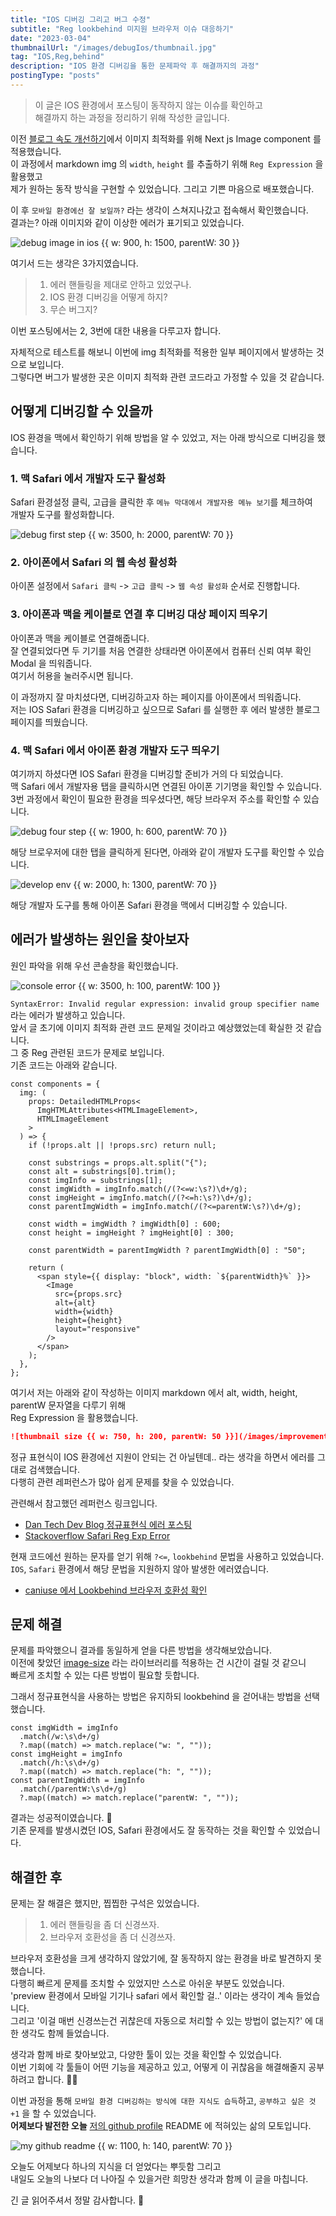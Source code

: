 ```yaml
---
title: "IOS 디버깅 그리고 버그 수정"
subtitle: "Reg lookbehind 미지원 브라우저 이슈 대응하기"
date: "2023-03-04"
thumbnailUrl: "/images/debugIos/thumbnail.jpg"
tag: "IOS,Reg,behind"
description: "IOS 환경 디버깅을 통한 문제파악 후 해결까지의 과정"
postingType: "posts"
---
```


> 이 글은 IOS 환경에서 포스팅이 동작하지 않는 이슈를 확인하고<br />
> 해결까지 하는 과정을 정리하기 위해 작성한 글입니다.

이전 [블로그 속도 개선하기]()에서 이미지 최적화를 위해 Next js Image component 를 적용했습니다.<br />
이 과정에서 markdown img 의 `width`, `height` 를 추출하기 위해 `Reg Expression` 을 활용했고<br />
제가 원하는 동작 방식을 구현할 수 있었습니다. 그리고 기쁜 마음으로 배포했습니다.

이 후 `모바일 환경에선 잘 보일까?` 라는 생각이 스쳐지나갔고 접속해서 확인했습니다.<br />
결과는? 아래 이미지와 같이 이상한 에러가 표기되고 있었습니다.

![debug image in ios {{ w: 900, h: 1500, parentW: 30 }}](/images/debugIos/bug-image-in-ios.png)

여기서 드는 생각은 3가지였습니다.<br />

> 1. 에러 핸들링을 제대로 안하고 있었구나.
> 2. IOS 환경 디버깅을 어떻게 하지?
> 3. 무슨 버그지?

이번 포스팅에서는 2, 3번에 대한 내용을 다루고자 합니다.

자체적으로 테스트를 해보니 이번에 img 최적화를 적용한 일부 페이지에서 발생하는 것으로 보입니다.<br />
그렇다면 버그가 발생한 곳은 이미지 최적화 관련 코드라고 가정할 수 있을 것 같습니다.

## 어떻게 디버깅할 수 있을까

IOS 환경을 맥에서 확인하기 위해 방법을 알 수 있었고, 저는 아래 방식으로 디버깅을 했습니다.

### 1. 맥 Safari 에서 개발자 도구 활성화

Safari 환경설정 클릭, 고급을 클릭한 후 `메뉴 막대에서 개발자용 메뉴 보기`를 체크하여<br />
개발자 도구를 활성화합니다.

![debug first step {{ w: 3500, h: 2000, parentW: 70 }}](/images/debugIos/debug-first-step.png)

### 2. 아이폰에서 Safari 의 웹 속성 활성화

아이폰 설정에서 `Safari 클릭` -> `고급 클릭` -> `웹 속성 활성화` 순서로 진행합니다.

### 3. 아이폰과 맥을 케이블로 연결 후 디버깅 대상 페이지 띄우기

아이폰과 맥을 케이블로 연결해줍니다.<br />
잘 연결되었다면 두 기기를 처음 연결한 상태라면 아이폰에서 컴퓨터 신뢰 여부 확인 Modal 을 띄워줍니다.<br />
여기서 허용을 눌러주시면 됩니다.<br />

이 과정까지 잘 마치셨다면, 디버깅하고자 하는 페이지를 아이폰에서 띄워줍니다.<br />
저는 IOS Safari 환경을 디버깅하고 싶으므로 Safari 를 실행한 후 에러 발생한 블로그 페이지를 띄웠습니다.

### 4. 맥 Safari 에서 아이폰 환경 개발자 도구 띄우기

여기까지 하셨다면 IOS Safari 환경을 디버깅할 준비가 거의 다 되었습니다.<br />
맥 Safari 에서 개발자용 탭을 클릭하시면 연결된 아이폰 기기명을 확인할 수 있습니다.<br />
3번 과정에서 확인이 필요한 환경을 띄우셨다면, 해당 브라우저 주소를 확인할 수 있습니다.

![debug four step {{ w: 1900, h: 600, parentW: 70 }}](/images/debugIos/debug-four-step.png)

해당 브로우저에 대한 탭을 클릭하게 된다면, 아래와 같이 개발자 도구를 확인할 수 있습니다.

![develop env {{ w: 2000, h: 1300, parentW: 70 }}](/images/debugIos/develop-env.png)

해당 개발자 도구를 통해 아이폰 Safari 환경을 맥에서 디버깅할 수 있습니다.

## 에러가 발생하는 원인을 찾아보자

원인 파악을 위해 우선 콘솔창을 확인했습니다.

![console error {{ w: 3500, h: 100, parentW: 100 }}](/images/debugIos/console-error.png)

`SyntaxError: Invalid regular expression: invalid group specifier name` 라는 에러가 발생하고 있습니다.<br />
앞서 글 초기에 이미지 최적화 관련 코드 문제일 것이라고 예상했었는데 확실한 것 같습니다.<br />
그 중 Reg 관련된 코드가 문제로 보입니다.<br />
기존 코드는 아래와 같습니다.

```tsx
const components = {
  img: (
    props: DetailedHTMLProps<
      ImgHTMLAttributes<HTMLImageElement>,
      HTMLImageElement
    >
  ) => {
    if (!props.alt || !props.src) return null;

    const substrings = props.alt.split("{");
    const alt = substrings[0].trim();
    const imgInfo = substrings[1];
    const imgWidth = imgInfo.match(/(?<=w:\s?)\d+/g);
    const imgHeight = imgInfo.match(/(?<=h:\s?)\d+/g);
    const parentImgWidth = imgInfo.match(/(?<=parentW:\s?)\d+/g);

    const width = imgWidth ? imgWidth[0] : 600;
    const height = imgHeight ? imgHeight[0] : 300;

    const parentWidth = parentImgWidth ? parentImgWidth[0] : "50";

    return (
      <span style={{ display: "block", width: `${parentWidth}%` }}>
        <Image
          src={props.src}
          alt={alt}
          width={width}
          height={height}
          layout="responsive"
        />
      </span>
    );
  },
};
```

여기서 저는 아래와 같이 작성하는 이미지 markdown 에서 alt, width, height, parentW 문자열을 다루기 위해<br />
Reg Expression 을 활용했습니다.

```md
![thumbnail size {{ w: 750, h: 200, parentW: 50 }}](/images/improvement/thumbnail-size.png)
```

정규 표현식이 IOS 환경에선 지원이 안되는 건 아닐텐데.. 라는 생각을 하면서 에러를 그대로 검색했습니다.<br />
다행히 관련 레퍼런스가 많아 쉽게 문제를 찾을 수 있었습니다.

관련해서 참고했던 레퍼런스 링크입니다.<br />

- [Dan Tech Dev Blog 정규표현식 에러 포스팅](https://dantechblog.gatsbyjs.io/posts/til-regex/)
- [Stackoverflow Safari Reg Exp Error](https://stackoverflow.com/questions/51568821/works-in-chrome-but-breaks-in-safari-invalid-regular-expression-invalid-group)

현재 코드에선 원하는 문자를 얻기 위해 `?<=`, `lookbehind` 문법을 사용하고 있었습니다.<br />
`IOS`, `Safari` 환경에서 해당 문법을 지원하지 않아 발생한 에러였습니다.

- [caniuse 에서 Lookbehind 브라우저 호환성 확인](https://caniuse.com/js-regexp-lookbehind)

## 문제 해결

문제를 파악했으니 결과를 동일하게 얻을 다른 방법을 생각해보았습니다.<br />
이전에 찾았던 [image-size](https://github.com/image-size/image-size) 라는 라이브러리를 적용하는 건 시간이 걸릴 것 같으니<br />
빠르게 조치할 수 있는 다른 방법이 필요할 듯합니다.

그래서 정규표현식을 사용하는 방법은 유지하되 lookbehind 을 걷어내는 방법을 선택했습니다.

```tsx
const imgWidth = imgInfo
  .match(/w:\s\d+/g)
  ?.map((match) => match.replace("w: ", ""));
const imgHeight = imgInfo
  .match(/h:\s\d+/g)
  ?.map((match) => match.replace("h: ", ""));
const parentImgWidth = imgInfo
  .match(/parentW:\s\d+/g)
  ?.map((match) => match.replace("parentW: ", ""));
```

결과는 성공적이였습니다. 🎉 <br />
기존 문제를 발생시켰던 IOS, Safari 환경에서도 잘 동작하는 것을 확인할 수 있었습니다.

## 해결한 후

문제는 잘 해결은 했지만, 찝찝한 구석은 있었습니다.<br />

> 1. 에러 핸들링을 좀 더 신경쓰자.
> 2. 브라우저 호환성을 좀 더 신경쓰자.

브라우저 호환성을 크게 생각하지 않았기에, 잘 동작하지 않는 환경을 바로 발견하지 못했습니다.<br />
다행히 빠르게 문제를 조치할 수 있었지만 스스로 아쉬운 부분도 있었습니다.<br />
'preview 환경에서 모바일 기기나 safari 에서 확인할 걸..' 이라는 생각이 계속 들었습니다.<br />
그리고 '이걸 매번 신경쓰는건 귀찮은데 자동으로 처리할 수 있는 방법이 없는지?' 에 대한 생각도 함께 들었습니다.

생각과 함께 바로 찾아보았고, 다양한 툴이 있는 것을 확인할 수 있었습니다.<br />
이번 기회에 각 툴들이 어떤 기능을 제공하고 있고, 어떻게 이 귀찮음을 해결해줄지 공부하려고 합니다. 🧑‍💻

이번 과정을 통해 `모바일 환경 디버깅하는 방식에 대한 지식도 습득`하고, `공부하고 싶은 것 +1` 을 할 수 있었습니다.<br />
<strong>어제보다 발전한 오늘</strong> [저의 github profile](https://github.com/TakhyunKim) README 에 적혀있는 삶의 모토입니다. <br />

![my github readme {{ w: 1100, h: 140, parentW: 70 }}](/images/debugIos/my-github-readme.png)

오늘도 어제보다 하나의 지식을 더 얻었다는 뿌듯함 그리고 <br />
내일도 오늘의 나보다 더 나아질 수 있을거란 희망찬 생각과 함께 이 글을 마칩니다.

긴 글 읽어주셔서 정말 감사합니다. 🤗
